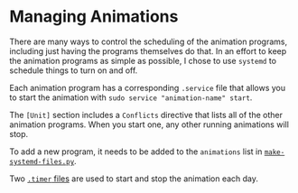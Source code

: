 # Managing Animations

There are many ways to control the scheduling of the animation programs, including just having the programs themselves do that. In an effort to keep the animation programs as simple as possible, I chose to use `systemd` to schedule things to turn on and off. 

Each animation program has a corresponding `.service` file that allows you to start the animation with `sudo service "animation-name" start`. 

The `[Unit]` section includes a `Conflicts` directive that lists all of the other animation programs. When you start one, any other running animations will stop. 

To add a new program, it needs to be added to the `animations` list in [`make-systemd-files.py`](./make-systemd-files.py). 

Two [`.timer` files](./static/) are used to start and stop the animation each day. 